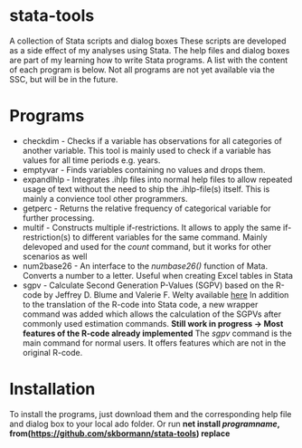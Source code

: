 # stata-tools
A collection of Stata scripts and dialog boxes
These scripts are developed as a side effect of my analyses using Stata. The help files and dialog boxes are part of my learning how to write Stata programs.
A list with the content of each program is below.
Not all programs are not yet available via the SSC, but will be in the future.

# Programs
* checkdim - Checks if a variable has observations for all categories of another variable. This tool is mainly used to check if a variable has values for all time periods e.g. years.
* emptyvar - Finds variables containing no values and drops them.
* expandIhlp - Integrates .ihlp files into normal help files to allow repeated usage of text without the need to ship the .ihlp-file(s) itself. This is mainly a convience tool other programmers.
* getperc - Returns the relative frequency of categorical variable for further processing. 
* multif - Constructs multiple if-restrictions. It allows to apply the same if-restriction(s) to different variables for the same command.
   Mainly delevoped and used for the *count* command, but it works for other scenarios as well 
* num2base26 - An interface to the *numbase26()* function of Mata. Converts a number to a letter. 
  Useful when creating Excel tables in Stata
* sgpv -  Calculate Second Generation P-Values (SGPV) based on the R-code by  Jeffrey D. Blume and Valerie F. Welty available [here](https://github.com/weltybiostat/sgpv) 
In addition to the translation of the R-code into Stata code, a new wrapper command was added which allows the calculation of the SGPVs after commonly used estimation commands. __Still work in progress -> Most features of the R-code already implemented__ 
The *sgpv* command is the main command for normal users. It offers features which are not in the original R-code.  
  
# Installation
  To install the programs, just download them and the corresponding help file and dialog box to your local ado folder.
  Or run __net install *programname*, from(https://github.com/skbormann/stata-tools) replace__

